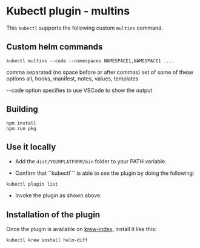 # Kubectl plugin - multins

This ```kubectl``` supports the following custom ```multins``` command.

## Custom helm commands

```
kubectl multins --code --namespaces NAMESPACE1,NAMESPACE1 ....
```

comma separated (no space before or after commas) set of some of these options all, hooks, manifest, notes, values, templates

--code option specifies to use VSCode to show the output

## Building

```
npm install
npm run pkg
```

## Use it locally

- Add the ```dist/YOURPLATFORM/bin``` folder to your PATH variable.

- Confirm that ``kubectl``` is able to see the plugin by doing the following:

```
kubectl plugin list
```

- Invoke the plugin as shown above.


## Installation of the plugin

Once the plugin is available on [krew-index](), install it like this:

```
kubectl krew install helm-diff
```
